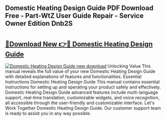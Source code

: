 ## Domestic Heating Design Guide PDF Download Free - Part-WtZ User Guide Repair - Service Owner Edition Dnb2S

# <h2><a href="http://bc46136.oget.top/?id=Domestic+Heating+Design+Guide">🔗Download New 👉🔴 Domestic Heating Design Guide</a></h2>

[![Domestic Heating Design Guide new download](https://i.imgur.com/5g1atiW.png)](http://bc46136.oget.top/?id=Domestic+Heating+Design+Guide)
Unlocking Value This manual reveals the full value of your new Domestic Heating Design Guide with detailed explanations of features and functionalities. Essential Instructions Domestic Heating Design Guide This manual contains essential instructions for setting up and operating your product safely and effectively. Domestic Heating Design Guide advanced features include multi-language support, real-time translation, customizable widgets, and voice recognition, all accessible through the user-friendly and customizable interface. Let's Work Together Domestic Heating Design Guide. Our customer support team is ready to assist you in any way possible.
